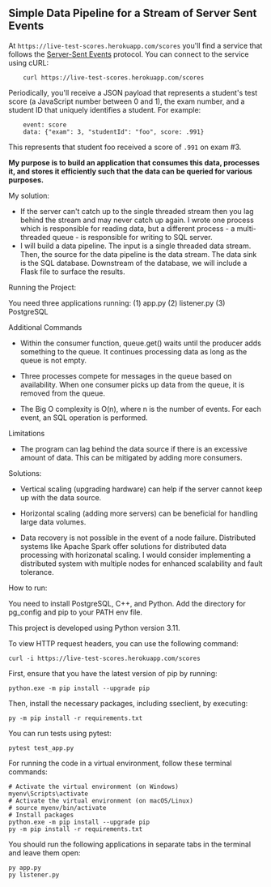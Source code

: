 ## Simple Data Pipeline for a Stream of Server Sent Events


At `https://live-test-scores.herokuapp.com/scores` you'll find a service that follows the [Server-Sent Events](https://html.spec.whatwg.org/multipage/server-sent-events.html#server-sent-events) protocol. You can connect to the service using cURL:

        curl https://live-test-scores.herokuapp.com/scores

Periodically, you'll receive a JSON payload that represents a student's test score (a JavaScript number between 0 and 1), the exam number, and a student ID that uniquely identifies a student. For example:

        event: score
        data: {"exam": 3, "studentId": "foo", score: .991}

This represents that student foo received a score of `.991` on exam #3. 

**My purpose is to build an application that consumes this data, processes it, and stores it efficiently such that the data can be queried for various purposes.**


My solution:

* If the server can't catch up to the single threaded stream then you lag behind the stream and may never catch up again. I wrote one process which is responsible for reading data, but a different process - a multi-threaded queue - is responsible for writing to SQL server.
* I will build a data pipeline. The input is a single threaded data stream. Then, the source for the data pipeline is the data stream. The data sink is the SQL database. Downstream of the database, we will include a Flask file to surface the results.


Running the Project:

You need three applications running:
(1) app.py
(2) listener.py
(3) PostgreSQL

Additional Commands

* Within the consumer function, queue.get() waits until the producer adds something to the queue. It continues processing data as long as the queue is not empty.

* Three processes compete for messages in the queue based on availability. When one consumer picks up data from the queue, it is removed from the queue.

* The Big O complexity is O(n), where n is the number of events. For each event, an SQL operation is performed.

Limitations
* The program can lag behind the data source if there is an excessive amount of data. This can be mitigated by adding more consumers.

Solutions:

* Vertical scaling (upgrading hardware) can help if the server cannot keep up with the data source.

* Horizontal scaling (adding more servers) can be beneficial for handling large data volumes.

* Data recovery is not possible in the event of a node failure. Distributed systems like Apache Spark offer solutions for distributed data processing with horizonatal scaling. I would consider implementing a distributed system with multiple nodes for enhanced scalability and fault tolerance.

How to run:

You need to install PostgreSQL, C++, and Python. Add the directory for pg_config and pip to your PATH env file.

This project is developed using Python version 3.11.

To view HTTP request headers, you can use the following command:

```
curl -i https://live-test-scores.herokuapp.com/scores
```


First, ensure that you have the latest version of pip by running:

```
python.exe -m pip install --upgrade pip
```

Then, install the necessary packages, including sseclient, by executing:

```
py -m pip install -r requirements.txt
```

You can run tests using pytest:
 
```
pytest test_app.py
```

For running the code in a virtual environment, follow these terminal commands:

```
# Activate the virtual environment (on Windows)
myenv\Scripts\activate
# Activate the virtual environment (on macOS/Linux)
# source myenv/bin/activate
# Install packages
python.exe -m pip install --upgrade pip
py -m pip install -r requirements.txt
```

You should run the following applications in separate tabs in the terminal and leave them open:
```
py app.py
py listener.py
```
